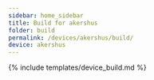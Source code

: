 ```yaml
---
sidebar: home_sidebar
title: Build for akershus
folder: build
permalink: /devices/akershus/build/
device: akershus
---
```

{% include templates/device_build.md %}
